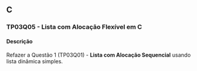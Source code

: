 ## C
### TP03Q05 - Lista com Alocação Flexível em C
#### Descrição

Refazer a Questão 1 (TP03Q01) - **Lista com Alocação Sequencial** usando lista dinâmica simples.
